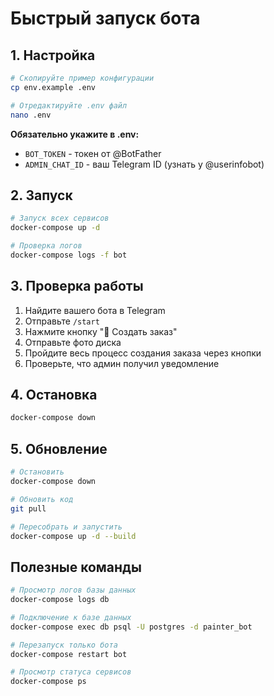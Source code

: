 # Быстрый запуск бота

## 1. Настройка

```bash
# Скопируйте пример конфигурации
cp env.example .env

# Отредактируйте .env файл
nano .env
```

**Обязательно укажите в .env:**
- `BOT_TOKEN` - токен от @BotFather
- `ADMIN_CHAT_ID` - ваш Telegram ID (узнать у @userinfobot)

## 2. Запуск

```bash
# Запуск всех сервисов
docker-compose up -d

# Проверка логов
docker-compose logs -f bot
```

## 3. Проверка работы

1. Найдите вашего бота в Telegram
2. Отправьте `/start`
3. Нажмите кнопку "🎨 Создать заказ"
4. Отправьте фото диска
5. Пройдите весь процесс создания заказа через кнопки
6. Проверьте, что админ получил уведомление

## 4. Остановка

```bash
docker-compose down
```

## 5. Обновление

```bash
# Остановить
docker-compose down

# Обновить код
git pull

# Пересобрать и запустить
docker-compose up -d --build
```

## Полезные команды

```bash
# Просмотр логов базы данных
docker-compose logs db

# Подключение к базе данных
docker-compose exec db psql -U postgres -d painter_bot

# Перезапуск только бота
docker-compose restart bot

# Просмотр статуса сервисов
docker-compose ps
```
